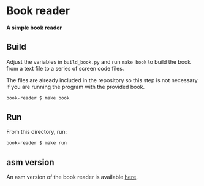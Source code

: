 # Book reader

**A simple book reader**

## Build

Adjust the variables in `build_book.py` and run `make book` to build the book from a text file to a series of screen code files.

The files are already included in the repository so this step is not necessary if you are running the program with the provided book.

```bash
book-reader $ make book
```

## Run

From this directory, run:

```bash
book-reader $ make run
```

## asm version

An asm version of the book reader is available [here](/src/programs/book-reader).
